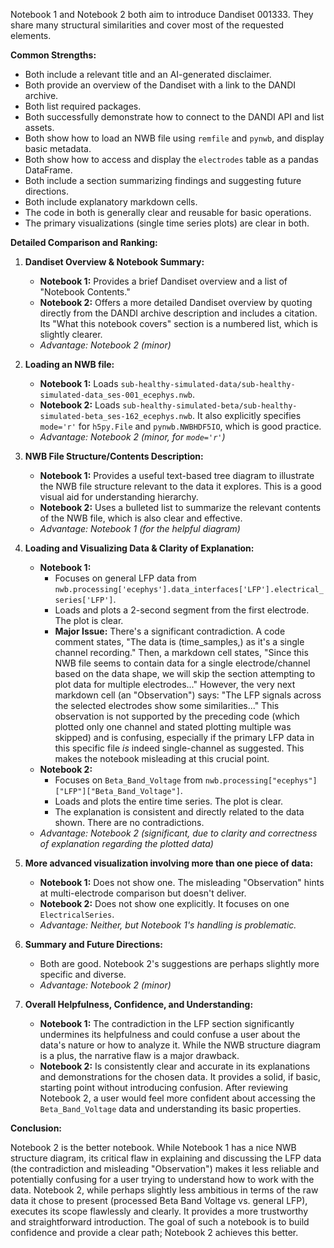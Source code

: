 Notebook 1 and Notebook 2 both aim to introduce Dandiset 001333. They share many structural similarities and cover most of the requested elements.

**Common Strengths:**
*   Both include a relevant title and an AI-generated disclaimer.
*   Both provide an overview of the Dandiset with a link to the DANDI archive.
*   Both list required packages.
*   Both successfully demonstrate how to connect to the DANDI API and list assets.
*   Both show how to load an NWB file using `remfile` and `pynwb`, and display basic metadata.
*   Both show how to access and display the `electrodes` table as a pandas DataFrame.
*   Both include a section summarizing findings and suggesting future directions.
*   Both include explanatory markdown cells.
*   The code in both is generally clear and reusable for basic operations.
*   The primary visualizations (single time series plots) are clear in both.

**Detailed Comparison and Ranking:**

1.  **Dandiset Overview & Notebook Summary:**
    *   **Notebook 1:** Provides a brief Dandiset overview and a list of "Notebook Contents."
    *   **Notebook 2:** Offers a more detailed Dandiset overview by quoting directly from the DANDI archive description and includes a citation. Its "What this notebook covers" section is a numbered list, which is slightly clearer.
    *   *Advantage: Notebook 2 (minor)*

2.  **Loading an NWB file:**
    *   **Notebook 1:** Loads `sub-healthy-simulated-data/sub-healthy-simulated-data_ses-001_ecephys.nwb`.
    *   **Notebook 2:** Loads `sub-healthy-simulated-beta/sub-healthy-simulated-beta_ses-162_ecephys.nwb`. It also explicitly specifies `mode='r'` for `h5py.File` and `pynwb.NWBHDF5IO`, which is good practice.
    *   *Advantage: Notebook 2 (minor, for `mode='r'`)*

3.  **NWB File Structure/Contents Description:**
    *   **Notebook 1:** Provides a useful text-based tree diagram to illustrate the NWB file structure relevant to the data it explores. This is a good visual aid for understanding hierarchy.
    *   **Notebook 2:** Uses a bulleted list to summarize the relevant contents of the NWB file, which is also clear and effective.
    *   *Advantage: Notebook 1 (for the helpful diagram)*

4.  **Loading and Visualizing Data & Clarity of Explanation:**
    *   **Notebook 1:**
        *   Focuses on general LFP data from `nwb.processing['ecephys'].data_interfaces['LFP'].electrical_series['LFP']`.
        *   Loads and plots a 2-second segment from the first electrode. The plot is clear.
        *   **Major Issue:** There's a significant contradiction. A code comment states, "The data is (time_samples,) as it's a single channel recording." Then, a markdown cell states, "Since this NWB file seems to contain data for a single electrode/channel based on the data shape, we will skip the section attempting to plot data for multiple electrodes..." However, the very next markdown cell (an "Observation") says: "The LFP signals across the selected electrodes show some similarities..." This observation is not supported by the preceding code (which plotted only one channel and stated plotting multiple was skipped) and is confusing, especially if the primary LFP data in this specific file *is* indeed single-channel as suggested. This makes the notebook misleading at this crucial point.
    *   **Notebook 2:**
        *   Focuses on `Beta_Band_Voltage` from `nwb.processing["ecephys"]["LFP"]["Beta_Band_Voltage"]`.
        *   Loads and plots the entire time series. The plot is clear.
        *   The explanation is consistent and directly related to the data shown. There are no contradictions.
    *   *Advantage: Notebook 2 (significant, due to clarity and correctness of explanation regarding the plotted data)*

5.  **More advanced visualization involving more than one piece of data:**
    *   **Notebook 1:** Does not show one. The misleading "Observation" hints at multi-electrode comparison but doesn't deliver.
    *   **Notebook 2:** Does not show one explicitly. It focuses on one `ElectricalSeries`.
    *   *Advantage: Neither, but Notebook 1's handling is problematic.*

6.  **Summary and Future Directions:**
    *   Both are good. Notebook 2's suggestions are perhaps slightly more specific and diverse.
    *   *Advantage: Notebook 2 (minor)*

7.  **Overall Helpfulness, Confidence, and Understanding:**
    *   **Notebook 1:** The contradiction in the LFP section significantly undermines its helpfulness and could confuse a user about the data's nature or how to analyze it. While the NWB structure diagram is a plus, the narrative flaw is a major drawback.
    *   **Notebook 2:** Is consistently clear and accurate in its explanations and demonstrations for the chosen data. It provides a solid, if basic, starting point without introducing confusion. After reviewing Notebook 2, a user would feel more confident about accessing the `Beta_Band_Voltage` data and understanding its basic properties.

**Conclusion:**

Notebook 2 is the better notebook. While Notebook 1 has a nice NWB structure diagram, its critical flaw in explaining and discussing the LFP data (the contradiction and misleading "Observation") makes it less reliable and potentially confusing for a user trying to understand how to work with the data. Notebook 2, while perhaps slightly less ambitious in terms of the raw data it chose to present (processed Beta Band Voltage vs. general LFP), executes its scope flawlessly and clearly. It provides a more trustworthy and straightforward introduction. The goal of such a notebook is to build confidence and provide a clear path; Notebook 2 achieves this better.
